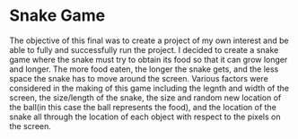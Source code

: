 # Snake Game

The objective of this final was to create a project of my own interest and be able to fully and successfully run the project.
I decided to create a snake game where the snake must try to obtain its food so that it can grow longer and longer. The more food eaten, the longer the snake gets, and the less space the snake has to move around the screen. 
Various factors were considered in the making of this game including the legnth and width of the screen, the size/length of the snake, the size and random new location of the ball(in this case the ball represents the food), and the location of the snake all through the location of each object with respect to the pixels on the screen. 

